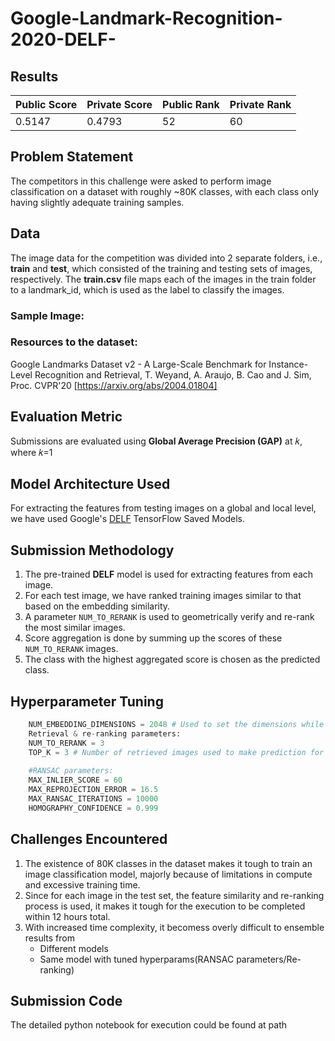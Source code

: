 # Google-Landmark-Recognition-2020-DELF-

## Results
| Public Score | Private Score | Public Rank | Private Rank |
|----------|----------|----------|----------|
| 0.5147 | 0.4793 | 52  | 60

## Problem Statement  
The competitors in this challenge were asked to perform image classification on a dataset with roughly ~80K classes, with each class only having slightly adequate training samples.

## Data
The image data for the competition was divided into 2 separate folders, i.e., **train** and **test**, which consisted of the training and testing sets of images, respectively. The **train.csv** file maps each of the images in the train folder to a landmark_id, which is used as the label to classify the images.

### Sample Image:

### Resources to the dataset:  
 Google Landmarks Dataset v2 - A Large-Scale Benchmark for Instance-Level Recognition and Retrieval, T. Weyand, A. Araujo, B. Cao and J. Sim, Proc. CVPR'20 [https://arxiv.org/abs/2004.01804]

## Evaluation Metric  
Submissions are evaluated using **Global Average Precision (GAP)** at 𝑘, where 𝑘=1

## Model Architecture Used  
For extracting the features from testing images on a global and local level, we have used Google's [DELF](https://github.com/tensorflow/models/blob/master/research/delf/README.md) TensorFlow Saved Models.

## Submission Methodology  
1. The pre-trained **DELF** model is used for extracting features from each image.
2. For each test image, we have ranked training images similar to that based on the embedding similarity.
3. A parameter `NUM_TO_RERANK` is used to geometrically verify and re-rank the most similar images.
4. Score aggregation is done by summing up the scores of these `NUM_TO_RERANK` images.
5. The class with the highest aggregated score is chosen as the predicted class.

## Hyperparameter Tuning  
```python
    NUM_EMBEDDING_DIMENSIONS = 2048 # Used to set the dimensions while feature extraction
    Retrieval & re-ranking parameters:
    NUM_TO_RERANK = 3
    TOP_K = 3 # Number of retrieved images used to make prediction for a test image.
    
    #RANSAC parameters:
    MAX_INLIER_SCORE = 60
    MAX_REPROJECTION_ERROR = 16.5
    MAX_RANSAC_ITERATIONS = 10000
    HOMOGRAPHY_CONFIDENCE = 0.999
```

## Challenges Encountered
1. The existence of 80K classes in the dataset makes it tough to train an image classification model, majorly because of limitations in compute and excessive training time.
2. Since for each image in the test set, the feature similarity and re-ranking process is used, it makes it tough for the execution to be completed within 12 hours total.
3. With increased time complexity, it becomess overly difficult to ensemble results from  
    - Different models
    - Same model with tuned hyperparams(RANSAC parameters/Re-ranking)

## Submission Code
The detailed python notebook for execution could be found at path
